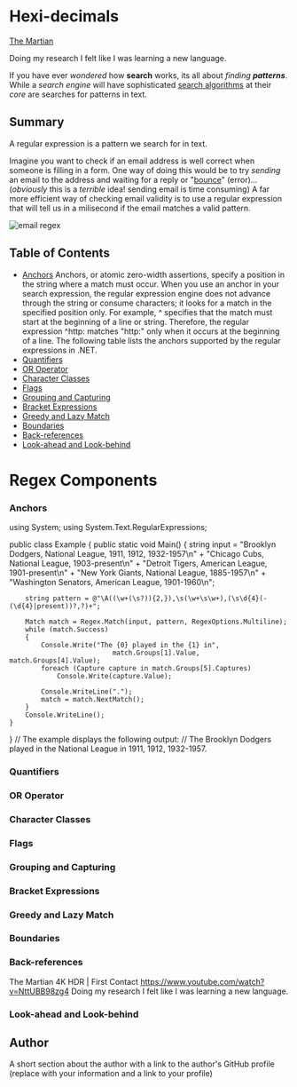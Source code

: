 # Hexi-decimals
[The Martian](https://www.youtube.com/watch?v=NttUBB98zg4)

Doing my research I felt like I was learning a new language.


If you have ever *wondered* how **search** works, 
its all about *finding* ***patterns***. <br />
While a *search engine* will have sophisticated 
[search algorithms](http://en.wikipedia.org/wiki/Search_algorithm) at their
*core* are searches for patterns in text.

## Summary

A regular expression is a pattern we search for in text.

Imagine you want to check if an email address is well correct when someone
is filling in a form.
One way of doing this would be to try *sending* an email to the address and
waiting for a reply or "[bounce](http://en.wikipedia.org/wiki/Bounce_message)" 
(error)...
(*obviously* this is a *terrible* idea! sending email is time consuming)
A far more efficient way of checking email validity is to use a regular
expression that will tell us in a milisecond 
if the email matches a valid pattern.

![email regex](http://i.imgur.com/7rV4c56.jpg "email regex")

## Table of Contents

- [Anchors](https://learn.microsoft.com/en-us/dotnet/standard/base-types/anchors-in-regular-expressions)
Anchors, or atomic zero-width assertions, specify a position in the string where a match must occur. When you use an anchor in your search expression, the regular expression engine does not advance through the string or consume characters; it looks for a match in the specified position only. For example, ^ specifies that the match must start at the beginning of a line or string. Therefore, the regular expression ^http: matches "http:" only when it occurs at the beginning of a line. The following table lists the anchors supported by the regular expressions in .NET.
- [Quantifiers](#quantifiers)
- [OR Operator](#or-operator)
- [Character Classes](#character-classes)
- [Flags](#flags)
- [Grouping and Capturing](#grouping-and-capturing)
- [Bracket Expressions](#bracket-expressions)
- [Greedy and Lazy Match](#greedy-and-lazy-match)
- [Boundaries](#boundaries)
- [Back-references](#back-references)
- [Look-ahead and Look-behind](#look-ahead-and-look-behind)

# Regex Components

### Anchors
using System;
using System.Text.RegularExpressions;

public class Example
{
    public static void Main()
    {
        string input = "Brooklyn Dodgers, National League, 1911, 1912, 1932-1957\n" +
                       "Chicago Cubs, National League, 1903-present\n" +
                       "Detroit Tigers, American League, 1901-present\n" +
                       "New York Giants, National League, 1885-1957\n" +
                       "Washington Senators, American League, 1901-1960\n";

        string pattern = @"\A((\w+(\s?)){2,}),\s(\w+\s\w+),(\s\d{4}(-(\d{4}|present))?,?)+";

        Match match = Regex.Match(input, pattern, RegexOptions.Multiline);
        while (match.Success)
        {
            Console.Write("The {0} played in the {1} in",
                              match.Groups[1].Value, match.Groups[4].Value);
            foreach (Capture capture in match.Groups[5].Captures)
                Console.Write(capture.Value);

            Console.WriteLine(".");
            match = match.NextMatch();
        }
        Console.WriteLine();
    }
}
// The example displays the following output:
//    The Brooklyn Dodgers played in the National League in 1911, 1912, 1932-1957.

### Quantifiers

### OR Operator

### Character Classes

### Flags

### Grouping and Capturing

### Bracket Expressions

### Greedy and Lazy Match

### Boundaries

### Back-references
The Martian 4K HDR | First Contact
https://www.youtube.com/watch?v=NttUBB98zg4
Doing my research I felt like I was learning a new language.
### Look-ahead and Look-behind

## Author

A short section about the author with a link to the author's GitHub profile (replace with your information and a link to your profile)
